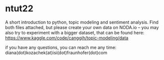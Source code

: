 # ntut22
A short introduction to python, topic modeling and sentiment analysis. Find both files attached, but please create your own data on NODA.io – you may also try to experiment with a bigger dataset, that can be found here: https://www.kaggle.com/code/canggih/topic-modeling/data 

if you have any questions, you can reach me any time: diana(dot)kozachek(at)isi(dot)fraunhofer(dot)com

